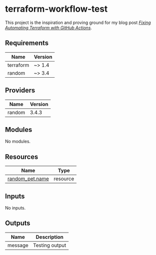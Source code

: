 # terraform-workflow-test

This project is the inspiration and proving ground for my blog post [_Fixing Automating Terraform with GitHub Actions_](https://warman.io/blog/2023/03/fixing-automating-terraform-with-github-actions/).

<!-- BEGIN_TF_DOCS -->
## Requirements

| Name | Version |
|------|---------|
| terraform | ~> 1.4 |
| random | ~> 3.4 |

## Providers

| Name | Version |
|------|---------|
| random | 3.4.3 |

## Modules

No modules.

## Resources

| Name | Type |
|------|------|
| [random_pet.name](https://registry.terraform.io/providers/hashicorp/random/latest/docs/resources/pet) | resource |

## Inputs

No inputs.

## Outputs

| Name | Description |
|------|-------------|
| message | Testing output |
<!-- END_TF_DOCS -->
